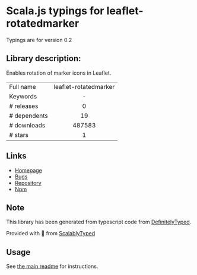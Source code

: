 
# Scala.js typings for leaflet-rotatedmarker

Typings are for version 0.2

## Library description:
Enables rotation of marker icons in Leaflet.

|                    |                 |
| ------------------ | :-------------: |
| Full name          | leaflet-rotatedmarker |
| Keywords           | - |
| # releases         | 0 |
| # dependents       | 19 |
| # downloads        | 487583 |
| # stars            | 1 |

## Links
- [Homepage](https://github.com/bbecquet/Leaflet.RotatedMarker#readme)
- [Bugs](https://github.com/bbecquet/Leaflet.RotatedMarker/issues)
- [Repository](https://github.com/bbecquet/Leaflet.RotatedMarker)
- [Npm](https://www.npmjs.com/package/leaflet-rotatedmarker)
    


## Note
This library has been generated from typescript code from [DefinitelyTyped](https://definitelytyped.org).

Provided with :purple_heart: from [ScalablyTyped](https://github.com/oyvindberg/ScalablyTyped)

## Usage
See [the main readme](../../readme.md) for instructions.


